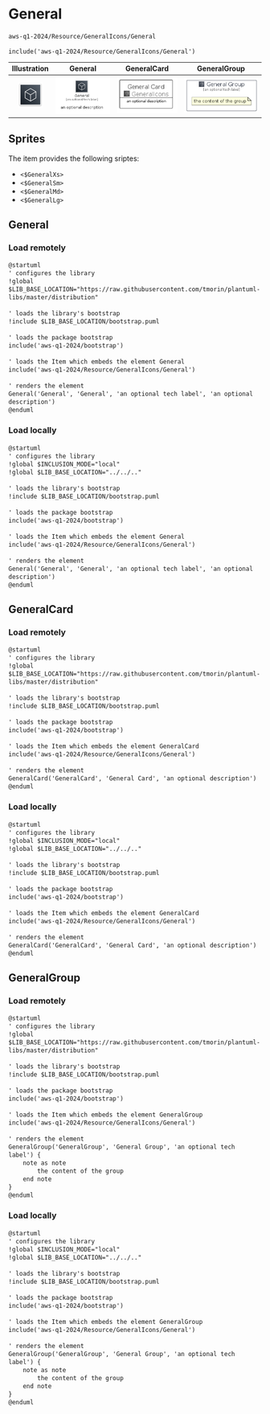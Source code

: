 # General


```text
aws-q1-2024/Resource/GeneralIcons/General
```

```text
include('aws-q1-2024/Resource/GeneralIcons/General')
```



| Illustration | General | GeneralCard | GeneralGroup |
| :---: | :---: | :---: | :---: |
| ![illustration for Illustration](../../../aws-q1-2024/Resource/GeneralIcons/General.png) | ![illustration for General](../../../aws-q1-2024/Resource/GeneralIcons/General.Local.png) | ![illustration for GeneralCard](../../../aws-q1-2024/Resource/GeneralIcons/GeneralCard.Local.png) | ![illustration for GeneralGroup](../../../aws-q1-2024/Resource/GeneralIcons/GeneralGroup.Local.png) |



## Sprites
The item provides the following sriptes:

- `<$GeneralXs>`
- `<$GeneralSm>`
- `<$GeneralMd>`
- `<$GeneralLg>`





## General

### Load remotely
```plantuml
@startuml
' configures the library
!global $LIB_BASE_LOCATION="https://raw.githubusercontent.com/tmorin/plantuml-libs/master/distribution"

' loads the library's bootstrap
!include $LIB_BASE_LOCATION/bootstrap.puml

' loads the package bootstrap
include('aws-q1-2024/bootstrap')

' loads the Item which embeds the element General
include('aws-q1-2024/Resource/GeneralIcons/General')

' renders the element
General('General', 'General', 'an optional tech label', 'an optional description')
@enduml
```

### Load locally
```plantuml
@startuml
' configures the library
!global $INCLUSION_MODE="local"
!global $LIB_BASE_LOCATION="../../.."

' loads the library's bootstrap
!include $LIB_BASE_LOCATION/bootstrap.puml

' loads the package bootstrap
include('aws-q1-2024/bootstrap')

' loads the Item which embeds the element General
include('aws-q1-2024/Resource/GeneralIcons/General')

' renders the element
General('General', 'General', 'an optional tech label', 'an optional description')
@enduml
```

## GeneralCard

### Load remotely
```plantuml
@startuml
' configures the library
!global $LIB_BASE_LOCATION="https://raw.githubusercontent.com/tmorin/plantuml-libs/master/distribution"

' loads the library's bootstrap
!include $LIB_BASE_LOCATION/bootstrap.puml

' loads the package bootstrap
include('aws-q1-2024/bootstrap')

' loads the Item which embeds the element GeneralCard
include('aws-q1-2024/Resource/GeneralIcons/General')

' renders the element
GeneralCard('GeneralCard', 'General Card', 'an optional description')
@enduml
```

### Load locally
```plantuml
@startuml
' configures the library
!global $INCLUSION_MODE="local"
!global $LIB_BASE_LOCATION="../../.."

' loads the library's bootstrap
!include $LIB_BASE_LOCATION/bootstrap.puml

' loads the package bootstrap
include('aws-q1-2024/bootstrap')

' loads the Item which embeds the element GeneralCard
include('aws-q1-2024/Resource/GeneralIcons/General')

' renders the element
GeneralCard('GeneralCard', 'General Card', 'an optional description')
@enduml
```

## GeneralGroup

### Load remotely
```plantuml
@startuml
' configures the library
!global $LIB_BASE_LOCATION="https://raw.githubusercontent.com/tmorin/plantuml-libs/master/distribution"

' loads the library's bootstrap
!include $LIB_BASE_LOCATION/bootstrap.puml

' loads the package bootstrap
include('aws-q1-2024/bootstrap')

' loads the Item which embeds the element GeneralGroup
include('aws-q1-2024/Resource/GeneralIcons/General')

' renders the element
GeneralGroup('GeneralGroup', 'General Group', 'an optional tech label') {
    note as note
        the content of the group
    end note
}
@enduml
```

### Load locally
```plantuml
@startuml
' configures the library
!global $INCLUSION_MODE="local"
!global $LIB_BASE_LOCATION="../../.."

' loads the library's bootstrap
!include $LIB_BASE_LOCATION/bootstrap.puml

' loads the package bootstrap
include('aws-q1-2024/bootstrap')

' loads the Item which embeds the element GeneralGroup
include('aws-q1-2024/Resource/GeneralIcons/General')

' renders the element
GeneralGroup('GeneralGroup', 'General Group', 'an optional tech label') {
    note as note
        the content of the group
    end note
}
@enduml
```

